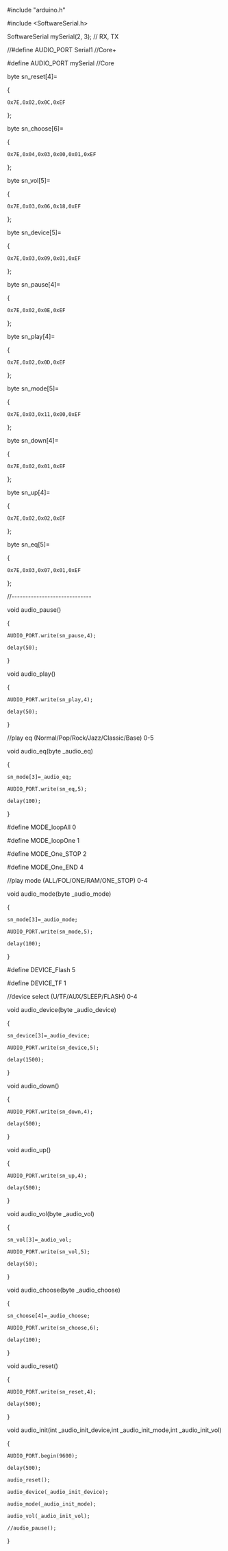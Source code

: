 #include "arduino.h"

  #include <SoftwareSerial.h>

  SoftwareSerial mySerial(2, 3); // RX, TX

  //#define AUDIO_PORT Serial1    //Core+

  #define AUDIO_PORT mySerial  //Core

  byte sn_reset[4]=

  {

    0x7E,0x02,0x0C,0xEF

  };

  byte sn_choose[6]=

  {

    0x7E,0x04,0x03,0x00,0x01,0xEF

  };

  byte sn_vol[5]=

  {

    0x7E,0x03,0x06,0x18,0xEF

  };

  byte sn_device[5]=

  {

    0x7E,0x03,0x09,0x01,0xEF  

  };

  byte sn_pause[4]=

  {

    0x7E,0x02,0x0E,0xEF

  };

  byte sn_play[4]=

  {

    0x7E,0x02,0x0D,0xEF

  };

  byte sn_mode[5]=

  {

    0x7E,0x03,0x11,0x00,0xEF

  };

  byte sn_down[4]=

  {

    0x7E,0x02,0x01,0xEF

  };

  byte sn_up[4]=

  {

    0x7E,0x02,0x02,0xEF

  };

  byte sn_eq[5]=

  {

    0x7E,0x03,0x07,0x01,0xEF

  };

  //-----------------------------

  void audio_pause()

  {

    AUDIO_PORT.write(sn_pause,4);

    delay(50);

  }

  void audio_play()

  {

    AUDIO_PORT.write(sn_play,4);

    delay(50);

  }

  //play eq    (Normal/Pop/Rock/Jazz/Classic/Base)  0-5

  void audio_eq(byte _audio_eq)

  {

    sn_mode[3]=_audio_eq;

    AUDIO_PORT.write(sn_eq,5);

    delay(100);

  }

  #define MODE_loopAll 0

  #define MODE_loopOne 1

  #define MODE_One_STOP 2

  #define MODE_One_END  4

  //play mode    (ALL/FOL/ONE/RAM/ONE_STOP)  0-4

  void audio_mode(byte _audio_mode)

  {

    sn_mode[3]=_audio_mode;

    AUDIO_PORT.write(sn_mode,5);

    delay(100);

  }

  #define DEVICE_Flash  5

  #define DEVICE_TF  1

  //device select    (U/TF/AUX/SLEEP/FLASH)  0-4

  void audio_device(byte _audio_device)

  {

    sn_device[3]=_audio_device;

    AUDIO_PORT.write(sn_device,5);

    delay(1500);

  }

  void audio_down()

  {

    AUDIO_PORT.write(sn_down,4);

    delay(500);

  }

  void audio_up()

  {

    AUDIO_PORT.write(sn_up,4);

    delay(500);

  }

  void audio_vol(byte _audio_vol)

  {

    sn_vol[3]=_audio_vol;

    AUDIO_PORT.write(sn_vol,5);

    delay(50);

  }

  void audio_choose(byte _audio_choose)

  {

    sn_choose[4]=_audio_choose;

    AUDIO_PORT.write(sn_choose,6);

    delay(100);

  }

  void audio_reset()

  {

    AUDIO_PORT.write(sn_reset,4);

    delay(500);

  }

  void audio_init(int _audio_init_device,int _audio_init_mode,int _audio_init_vol)

  {

    AUDIO_PORT.begin(9600);

    delay(500);

    audio_reset();

    audio_device(_audio_init_device);

    audio_mode(_audio_init_mode);

    audio_vol(_audio_init_vol);

    //audio_pause();

  }